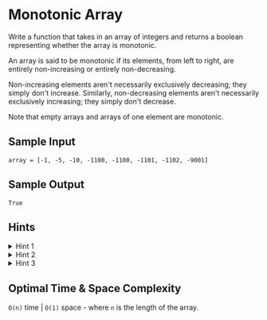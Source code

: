 # Monotonic Array

Write a function that takes in an array of integers and returns a boolean representing whether the array is monotonic.

An array is said to be monotonic if its elements, from left to right, are entirely non-increasing or entirely non-decreasing.

Non-increasing elements aren't necessarily exclusively decreasing; they simply don't increase. Similarly, non-decreasing elements aren't necessarily exclusively increasing; they simply don't decrease.

Note that empty arrays and arrays of one element are monotonic.

## Sample Input

```plaintext
array = [-1, -5, -10, -1100, -1100, -1101, -1102, -9001]
```

## Sample Output

```plaintext
True
```

## Hints

<details>
<summary>Hint 1</summary>

You can solve this question by iterating through the input array from left to right once.

</details>

<details>
<summary>Hint 2</summary>

Try iterating through the input array from left to right, in search of two adjacent integers that can indicate whether the array is trending upward or downward. Once you've found the tentative trend of the array, at each element thereafter, compare the element to the previous one; if this comparison breaks the previously identified trend, the array isn't monotonic.

</details>

<details>
<summary>Hint 3</summary>

Alternatively, you can start by assuming that the array is both entirely non-decreasing and entirely non-increasing. As you iterate through each element, perform a check to see if you can invalidate one or both of your assumptions.

</details>

## Optimal Time & Space Complexity

`O(n)` time | `O(1)` space - where `n` is the length of the array.
